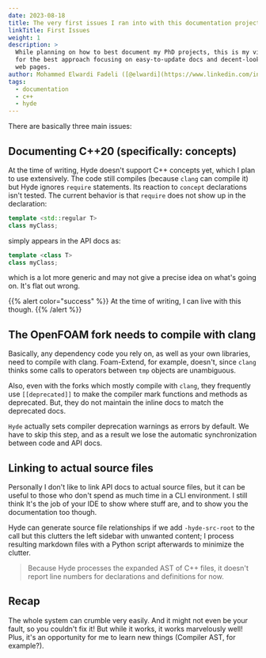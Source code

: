 ```yaml
---
date: 2023-08-18
title: The very first issues I ran into with this documentation project
linkTitle: First Issues
weight: 1
description: >
  While planning on how to best document my PhD projects, this is my vision
  for the best approach focusing on easy-to-update docs and decent-looking
  web pages.
author: Mohammed Elwardi Fadeli ([@elwardi](https://www.linkedin.com/in/elwardi-fadeli))
tags:
  - documentation
  - c++
  - hyde
---
```


There are basically three main issues:

## Documenting C++20 (specifically: concepts)

At the time of writing, Hyde doesn't support C++ concepts yet, which I plan to use extensively. The code still compiles (because `clang` can compile it) but Hyde ignores `require` statements. Its reaction to `concept` declarations isn't tested.
The current behavior is that `require` does not show up in the declaration:
```cpp
template <std::regular T>
class myClass;
```
simply appears in the API docs as:
```cpp
template <class T>
class myClass;
```
which is a lot more generic and may not give a precise idea on what's going on. It's flat out wrong.

{{% alert color="success" %}}
At the time of writing, I can live with this though.
{{% /alert %}}

## The OpenFOAM fork needs to compile with clang

Basically, any dependency code you rely on, as well as your own libraries, need to compile with clang. Foam-Extend, for example, doesn't, since `clang` thinks some calls to operators between `tmp` objects are unambiguous.

Also, even with the forks which mostly compile with `clang`, they frequently use `[[deprecated]]` to make the compiler mark functions and methods as deprecated. But, they do not maintain the inline docs to match the deprecated docs.

`Hyde` actually sets compiler deprecation warnings as errors by default. We have to skip this step, and as a result we lose the automatic synchronization between code and API docs.

## Linking to actual source files

Personally I don't like to link API docs to actual source files, but it can be useful to those who don't spend as much time in a CLI environment. I still think It's the job of your IDE to show where stuff are, and to show you the documentation too though.

Hyde can generate source file relationships if we add `-hyde-src-root` to the call but this clutters the left sidebar with unwanted content; I process resulting markdown files with a Python script afterwards to minimize the clutter.

> Because Hyde processes the expanded AST of C++ files, it doesn't report line numbers for declarations and definitions for now.

## Recap

The whole system can crumble very easily. And it might not even be your fault, so you couldn't fix it! But while it works, it works marvelously well! Plus, it's an opportunity for me to learn new things (Compiler AST, for example?).
